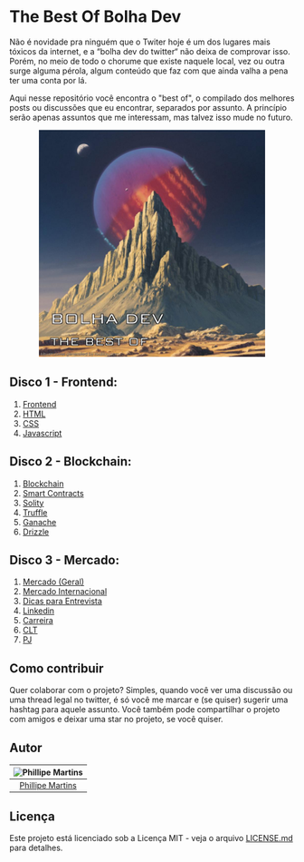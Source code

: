 # The Best Of Bolha Dev

Não é novidade pra ninguém que o Twiter hoje é um dos lugares mais tóxicos da internet, e a “bolha dev do twitter“ não deixa de comprovar isso. Porém, no meio de todo o chorume que existe naquele local, vez ou outra surge alguma pérola, algum conteúdo que faz com que ainda valha a pena ter uma conta por lá.

Aqui nesse repositório você encontra o "best of", o compilado dos melhores posts ou discussões que eu encontrar, separados por assunto. A princípio serão apenas assuntos que me interessam, mas talvez isso mude no futuro.

<center>
<img src=".readme/cover.jpg" width="400" />
</center>

## Disco 1 - Frontend:

1. [Frontend](<https://twitter.com/search?lang=pt&q=(%23frontend)%20(from%3Ainkasadev)>)
2. [HTML](<https://twitter.com/search?lang=pt&q=(%23html)%20(from%3Ainkasadev)>)
3. [CSS](<https://twitter.com/search?lang=pt&q=(%23css)%20(from%3Ainkasadev)>)
4. [Javascript](<https://twitter.com/search?lang=pt&q=(%23javascript)%20(from%3Ainkasadev)>)

## Disco 2 - Blockchain:

1. [Blockchain](<https://twitter.com/search?lang=pt&q=(%23blockchain)%20(from%3Ainkasadev)>)
2. [Smart Contracts](<https://twitter.com/search?lang=pt&q=(%23smartContracts)%20(from%3Ainkasadev)>)
3. [Solity](<https://twitter.com/search?lang=pt&q=(%23solidity)%20(from%3Ainkasadev)>)
4. [Truffle](<https://twitter.com/search?lang=pt&q=(%23truffle)%20(from%3Ainkasadev)>)
5. [Ganache](<https://twitter.com/search?lang=pt&q=(%23ganache)%20(from%3Ainkasadev)>)
6. [Drizzle](<https://twitter.com/search?lang=pt&q=(%23drizzle)%20(from%3Ainkasadev)>)

## Disco 3 - Mercado:

1. [Mercado (Geral)](<https://twitter.com/search?lang=pt&q=(%23mercado)%20(from%3Ainkasadev)>)
2. [Mercado Internacional](<https://twitter.com/search?lang=pt&q=(%23mercadoInternacional)%20(from%3Ainkasadev)>)
3. [Dicas para Entrevista](<https://twitter.com/search?lang=pt&q=(%23entrevista)%20(from%3Ainkasadev)>)
4. [Linkedin](<https://twitter.com/search?lang=pt&q=(%23linkedin)%20(from%3Ainkasadev)>)
5. [Carreira](<https://twitter.com/search?lang=pt&q=(%23carreira)%20(from%3Ainkasadev)>)
6. [CLT](<https://twitter.com/search?lang=pt&q=(%23clt)%20(from%3Ainkasadev)>)
7. [PJ](<https://twitter.com/search?lang=pt&q=(%23pj)%20(from%3Ainkasadev)>)

## Como contribuir

Quer colaborar com o projeto? Simples, quando você ver uma discussão ou uma thread legal no twitter, é só você me marcar e (se quiser) sugerir uma hashtag para aquele assunto. Você também pode compartilhar o projeto com amigos e deixar uma star no projeto, se você quiser.

## Autor

| ![Phillipe Martins](https://avatars.githubusercontent.com/u/7750404?v=4&s=150) |
| :----------------------------------------------------------------------------: |
|               [Phillipe Martins](https://github.com/inkasadev/)                |

## Licença

Este projeto está licenciado sob a Licença MIT - veja o arquivo
[LICENSE.md](LICENSE.md) para detalhes.
